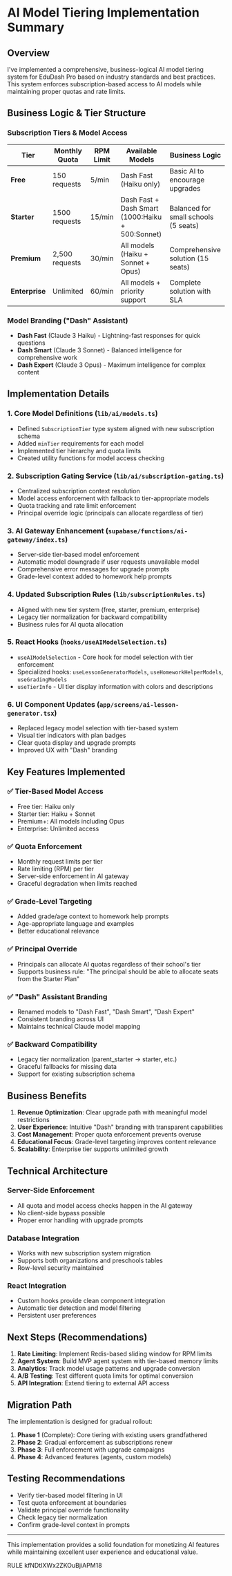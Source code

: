 # AI Model Tiering Implementation Summary

## Overview

I've implemented a comprehensive, business-logical AI model tiering system for EduDash Pro based on industry standards and best practices. This system enforces subscription-based access to AI models while maintaining proper quotas and rate limits.

## Business Logic & Tier Structure

### Subscription Tiers & Model Access

| Tier | Monthly Quota | RPM Limit | Available Models | Business Logic |
|------|---------------|-----------|------------------|----------------|
| **Free** | 150 requests | 5/min | Dash Fast (Haiku only) | Basic AI to encourage upgrades |
| **Starter** | 1500 requests | 15/min | Dash Fast + Dash Smart (1000:Haiku + 500:Sonnet) | Balanced for small schools (5 seats) |
| **Premium** | 2,500 requests | 30/min | All models (Haiku + Sonnet + Opus) | Comprehensive solution (15 seats) |
| **Enterprise** | Unlimited | 60/min | All models + priority support | Complete solution with SLA |

### Model Branding ("Dash" Assistant)
- **Dash Fast** (Claude 3 Haiku) - Lightning-fast responses for quick questions
- **Dash Smart** (Claude 3 Sonnet) - Balanced intelligence for comprehensive work  
- **Dash Expert** (Claude 3 Opus) - Maximum intelligence for complex content

## Implementation Details

### 1. Core Model Definitions (`lib/ai/models.ts`)
- Defined `SubscriptionTier` type system aligned with new subscription schema
- Added `minTier` requirements for each model
- Implemented tier hierarchy and quota limits
- Created utility functions for model access checking

### 2. Subscription Gating Service (`lib/ai/subscription-gating.ts`)
- Centralized subscription context resolution
- Model access enforcement with fallback to tier-appropriate models
- Quota tracking and rate limit enforcement
- Principal override logic (principals can allocate regardless of tier)

### 3. AI Gateway Enhancement (`supabase/functions/ai-gateway/index.ts`)
- Server-side tier-based model enforcement
- Automatic model downgrade if user requests unavailable model
- Comprehensive error messages for upgrade prompts
- Grade-level context added to homework help prompts

### 4. Updated Subscription Rules (`lib/subscriptionRules.ts`)
- Aligned with new tier system (free, starter, premium, enterprise)
- Legacy tier normalization for backward compatibility
- Business rules for AI quota allocation

### 5. React Hooks (`hooks/useAIModelSelection.ts`)
- `useAIModelSelection` - Core hook for model selection with tier enforcement
- Specialized hooks: `useLessonGeneratorModels`, `useHomeworkHelperModels`, `useGradingModels`
- `useTierInfo` - UI tier display information with colors and descriptions

### 6. UI Component Updates (`app/screens/ai-lesson-generator.tsx`)
- Replaced legacy model selection with tier-based system
- Visual tier indicators with plan badges
- Clear quota display and upgrade prompts
- Improved UX with "Dash" branding

## Key Features Implemented

### ✅ Tier-Based Model Access
- Free tier: Haiku only
- Starter tier: Haiku + Sonnet  
- Premium+: All models including Opus
- Enterprise: Unlimited access

### ✅ Quota Enforcement
- Monthly request limits per tier
- Rate limiting (RPM) per tier
- Server-side enforcement in AI gateway
- Graceful degradation when limits reached

### ✅ Grade-Level Targeting
- Added grade/age context to homework help prompts
- Age-appropriate language and examples
- Better educational relevance

### ✅ Principal Override
- Principals can allocate AI quotas regardless of their school's tier
- Supports business rule: "The principal should be able to allocate seats from the Starter Plan"

### ✅ "Dash" Assistant Branding
- Renamed models to "Dash Fast", "Dash Smart", "Dash Expert"
- Consistent branding across UI
- Maintains technical Claude model mapping

### ✅ Backward Compatibility
- Legacy tier normalization (parent_starter → starter, etc.)
- Graceful fallbacks for missing data
- Support for existing subscription schema

## Business Benefits

1. **Revenue Optimization**: Clear upgrade path with meaningful model restrictions
2. **User Experience**: Intuitive "Dash" branding with transparent capabilities
3. **Cost Management**: Proper quota enforcement prevents overuse
4. **Educational Focus**: Grade-level targeting improves content relevance
5. **Scalability**: Enterprise tier supports unlimited growth

## Technical Architecture

### Server-Side Enforcement
- All quota and model access checks happen in the AI gateway
- No client-side bypass possible
- Proper error handling with upgrade prompts

### Database Integration
- Works with new subscription system migration
- Supports both organizations and preschools tables
- Row-level security maintained

### React Integration  
- Custom hooks provide clean component integration
- Automatic tier detection and model filtering
- Persistent user preferences

## Next Steps (Recommendations)

1. **Rate Limiting**: Implement Redis-based sliding window for RPM limits
2. **Agent System**: Build MVP agent system with tier-based memory limits
3. **Analytics**: Track model usage patterns and upgrade conversion
4. **A/B Testing**: Test different quota limits for optimal conversion
5. **API Integration**: Extend tiering to external API access

## Migration Path

The implementation is designed for gradual rollout:

1. **Phase 1** (Complete): Core tiering with existing users grandfathered
2. **Phase 2**: Gradual enforcement as subscriptions renew  
3. **Phase 3**: Full enforcement with upgrade campaigns
4. **Phase 4**: Advanced features (agents, custom models)

## Testing Recommendations

- Verify tier-based model filtering in UI
- Test quota enforcement at boundaries
- Validate principal override functionality  
- Check legacy tier normalization
- Confirm grade-level context in prompts

---

This implementation provides a solid foundation for monetizing AI features while maintaining excellent user experience and educational value.

<citations>
  <document>
      <document_type>RULE</document_type>
      <document_id>kfNDtIXWx2ZKOuBjiAPM18</document_id>
  </document>
</citations>
